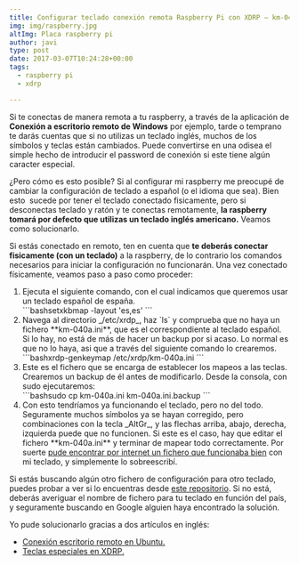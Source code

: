 ```yaml
---
title: Configurar teclado conexión remota Raspberry Pi con XDRP – km-040a.ini
img: img/raspberry.jpg
altImg: Placa raspberry pi
author: javi
type: post
date: 2017-03-07T10:24:28+00:00
tags:
  - raspberry pi
  - xdrp

---
```

Si te conectas de manera remota a tu raspberry, a través de la aplicación de **Conexión a escritorio remoto de Windows** por ejemplo, tarde o temprano te darás cuentas que si no utilizas un teclado inglés, muchos de los símbolos y teclas están cambiados. Puede convertirse en una odisea el simple hecho de introducir el password de conexión si este tiene algún caracter especial.

¿Pero cómo es esto posible? Si al configurar mi raspberry me preocupé de cambiar la configuración de teclado a español (o el idioma que sea). Bien esto  sucede por tener el teclado conectado fisicamente, pero si desconectas teclado y ratón y te conectas remotamente, **la raspberry tomará por defecto que utilizas un teclado inglés americano.** Veamos como solucionarlo.

Si estás conectado en remoto, ten en cuenta que **te deberás conectar fisicamente (con un teclado)** a la raspberry, de lo contrario los comandos necesarios para iniciar la configuración no funcionarán. Una vez conectado físicamente, veamos paso a paso como proceder:

<ol>
  <li>Ejecuta el siguiente comando, con el cual indicamos que queremos usar un teclado español de españa.</li>
  ```bashsetxkbmap -layout 'es,es' ```
  

  <li>Navega al directorio _/etc/xrdp_, haz `ls` y comprueba que no haya un fichero **km-040a.ini**, que es el correspondiente al teclado español. Si lo hay, no está de más de hacer un backup por si acaso. Lo normal es que no lo haya, asi que a través del siguiente comando lo crearemos.</li>
 ```bashxrdp-genkeymap /etc/xrdp/km-040a.ini ```

  <li>Este es el fichero que se encarga de establecer los mapeos a las teclas. Crearemos un backup de él antes de modificarlo. Desde la consola, con sudo ejecutaremos:</li>
  ```bashsudo cp km-040a.ini km-040a.ini.backup ```

  <li>Con esto tendríamos ya funcionando el teclado, pero no del todo. Seguramente muchos símbolos ya se hayan corregido, pero combinaciones con la tecla _AltGr_, y las flechas arriba, abajo, derecha, izquierda puede que no funcionen. Si este es el caso, hay que editar el fichero **km-040a.ini** y terminar de mapear todo correctamente. Por suerte <a href=" https://github.com/javifm86/km-041a.ini/blob/master/km-040a.ini">pude encontrar por internet un fichero que funcionaba bien</a> con mi teclado, y simplemente lo sobreescribí.</li>
</ol>

Si estás buscando algún otro fichero de configuración para otro teclado, puedes probar a ver si lo encuentras desde [este repositorio][2]. Si no está, deberás averiguar el nombre de fichero para tu teclado en función del país, y seguramente buscando en Google alguien haya encontrado la solución.

Yo pude solucionarlo gracias a dos artículos en inglés:

  * [Conexión escritorio remoto en Ubuntu.][3]
  * [Teclas especiales en XDRP.][4]

 [1]: https://github.com/javifm86/km-041a.ini/blob/master/km-040a.ini
 [2]: https://github.com/neutrinolabs/xrdp/tree/master/instfiles
 [3]: http://c-nergy.be/blog/?p=2879
 [4]: http://c-nergy.be/blog/?p=3858
